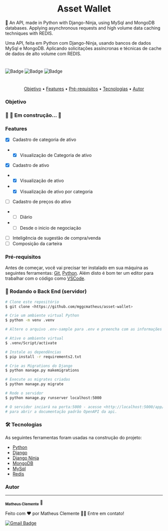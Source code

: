 <h1 align="center">Asset Wallet</h1>

<p>🚀 An API, made in Python with Django-Ninja, using MySql and MongoDB databases.
 Applying asynchronous requests and high volume data caching techniques with REDIS.</p>

<p>Uma API, feita em Python com Django-Ninja, usando bancos de dados MySql e MongoDB.
 Aplicando solicitações assíncronas e técnicas de cache de dados de alto volume com REDIS.</p>

#

![Badge](https://img.shields.io/badge/license-MIT-gree?style=plastic&logo=license)
![Badge](https://img.shields.io/badge/Python-3.9.12-blue?style=plastic&logo=python)
![Badge](https://img.shields.io/badge/Django-4.1-blue?style=plastic&logo=django)

#

<p align="center">
 <a href="#Objetivo">Objetivo</a> •
 <a href="#Features">Features</a> • 
 <a href="#Pré-requisitos">Pré-requisitos</a> • 
 <a href="#Tecnologias">Tecnologias</a> • 
 <a href="#autor">Autor</a>
</p>

### Objetivo

<h3> 
	🚧  🚀 Em construção...  🚧
</h3>

### Features

- [x] Cadastro de categoria de ativo
-
    - [x] Visualização de Categoria de ativo
- [x] Cadastro de ativo
-
    - [x] Visualização de ativo
-
    - [x] Visualização de ativo por categoria
- [ ] Cadastro de preços do ativo
-
    - [ ] Diário
-
    - [ ] Desde o inicio de negociação
- [ ] Inteligência de sugestão de compra/venda
- [ ] Composição da carteira

### Pré-requisitos

Antes de começar, você vai precisar ter instalado em sua máquina as seguintes ferramentas:
[Git](https://git-scm.com), [Python](https://www.python.org). Além disto é bom ter um editor para trabalhar com o código
como [VSCode](https://code.visualstudio.com/).

### 🎲 Rodando o Back End (servidor)

```bash
# Clone este repositório
$ git clone <https://github.com/mggcmatheus/asset-wallet>

# Crie um ambiente virtual Python
$ python -m venv .venv

# Altere o arquivo .env-sample para .env e preencha com as informações corretas

# Ative o ambiente virtual
$ .venv/Script/activate

# Instale as dependências
$ pip install -r requirements2.txt

# Crie as Migrations do Django
$ python manage.py makemigrations

# Execute as migrates criadas
$ python manage.py migrate

# Rode o servidor
$ python manage.py runserver localhost:5000

# O servidor inciará na porta:5000 - acesse <http://localhost:5000/app/docs> 
# para abrir a documentação padrão OpenAPI da api.
```
 
### 🛠 Tecnologias

As seguintes ferramentas foram usadas na construção do projeto:

- [Python](https://www.python.org/)
- [Django](https://www.djangoproject.com/)
- [Django Ninja](https://django-ninja.rest-framework.com/)
- [MongoDB](https://www.mongodb.com/pt-br)
- [MySql](https://www.mysql.com/)
- [Redis](https://redis.io)

### Autor
---
<a href="https://github.com/mggcmatheus">
 <sub><b>Matheus Clemente</b></sub></a> 🚀 


Feito com ❤️ por Matheus Clemente 👋🏽 Entre em contato!

[![Gmail Badge](https://img.shields.io/badge/-mggcmatheus@gmail.com-c14438?style=flat-square&logo=Gmail&logoColor=white&link=mailto:mggcmatheus@gmail.com)](mailto:mggcmatheus@gmail.com)
